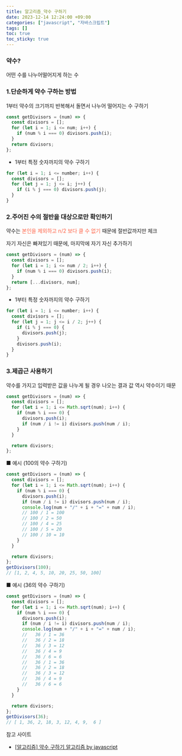 ```yaml
---
title: 알고리즘_약수 구하기
date: 2023-12-14 12:24:00 +09:00
categories: ["javascript", "자바스크립트"]
tags: []
toc: true
toc_sticky: true
---
```


### 약수?

어떤 수를 나누어떨어지게 하는 수

### 1.단순하게 약수 구하는 방법

1부터 약수의 크기까지 반복해서 돌면서 나누어 떨어지는 수 구하기

```js
const getDivisors = (num) => {
  const divisors = [];
  for (let i = 1; i <= num; i++) {
    if (num % i === 0) divisors.push(i);
  }
  return divisors;
};
```

- 1부터 특정 숫자까지의 약수 구하기

```js
for (let i = 1; i <= number; i++) {
  const divisors = [];
  for (let j = 1; j <= i; j++) {
    if (i % j === 0) divisors.push(j);
  }
}
```

### 2.주어진 수의 절반을 대상으로만 확인하기

약수는 <span style="color:tomato">본인을 제외하고 n/2 보다 클 수 없기</span> 때문에 절반값까지만 체크

자기 자신은 빠져있기 때문에, 마지막에 자기 자신 추가하기

```js
const getDivisors = (num) => {
  const divisors = [];
  for (let i = 1; i <= num / 2; i++) {
    if (num % i === 0) divisors.push(i);
  }
  return [...divisors, num];
};
```

- 1부터 특정 숫자까지의 약수 구하기

```js
for (let i = 1; i <= number; i++) {
  const divisors = [];
  for (let j = 1; j <= i / 2; j++) {
    if (i % j === 0) {
      divisors.push(j);
    }
    divisors.push(i);
  }
}
```

### 3.제곱근 사용하기

약수를 가지고 입력받은 값을 나누게 될 경우 나오는 결과 값 역시 약수이기 때문

```js
const getDivisors = (num) => {
  const divisors = [];
  for (let i = 1; i <= Math.sqrt(num); i++) {
    if (num % i === 0) {
      divisors.push(i);
      if (num / i != i) divisors.push(num / i);
    }
  }

  return divisors;
};
```

■ 예시 (100의 약수 구하기)

```js
const getDivisors = (num) => {
  const divisors = [];
  for (let i = 1; i <= Math.sqrt(num); i++) {
    if (num % i === 0) {
      divisors.push(i);
      if (num / i != i) divisors.push(num / i);
      console.log(num + "/" + i + "=" + num / i);
      // 100 / 1 = 100
      // 100 / 2 = 50
      // 100 / 4 = 25
      // 100 / 5 = 20
      // 100 / 10 = 10
    }
  }

  return divisors;
};
getDivisors(100);
// [1, 2, 4, 5, 10, 20, 25, 50, 100]
```

■ 예시 (36의 약수 구하기)

```js
const getDivisors = (num) => {
  const divisors = [];
  for (let i = 1; i <= Math.sqrt(num); i++) {
    if (num % i === 0) {
      divisors.push(i);
      if (num / i != i) divisors.push(num / i);
      console.log(num + "/" + i + "=" + num / i);
      //   36 / 1 = 36
      //   36 / 2 = 18
      //   36 / 3 = 12
      //   36 / 4 = 9
      //   36 / 6 = 6
      //   36 / 1 = 36
      //   36 / 2 = 18
      //   36 / 3 = 12
      //   36 / 4 = 9
      //   36 / 6 = 6
    }
  }

  return divisors;
};
getDivisors(36);
// [ 1, 36, 2, 18, 3, 12, 4, 9,  6 ]
```

참고 사이트

- [[알고리즘] 약수 구하기 알고리즘 by javascript](https://mine-it-record.tistory.com/522)
